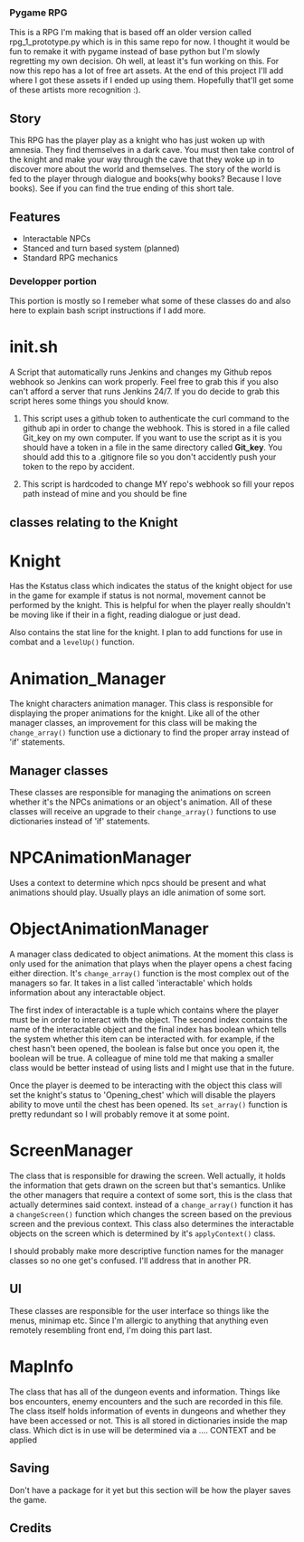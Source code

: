### Pygame RPG

This is a RPG I'm making that is based off an older version called
rpg_1_prototype.py which is in this same repo for now. I thought it
would be fun to remake it with pygame instead of base python but I'm slowly 
regretting my own decision. Oh well, at least it's fun working on this. For now
this repo has a lot of free art assets. At the end of this project I'll add where 
I got these assets if I ended up using them. Hopefully that'll get some of these
artists more recognition :).

## Story

This RPG has the player play as a knight who has just woken up with amnesia. They 
find themselves in a dark cave. You must then take control of the knight and 
make your way through the cave that they woke up in to discover more about
the world and themselves. The story of the world is fed to the player through
dialogue and books(why books? Because I love books). 
See if you can find the true ending of this short tale.

## Features

- Interactable NPCs
- Stanced and turn based system (planned)
- Standard RPG mechanics

### Developper portion

This portion is mostly so I remeber what some of these classes do and also here to explain
bash script instructions if I add more.

# init.sh 
A Script that automatically runs Jenkins and changes my Github repos webhook 
so Jenkins can work properly. Feel free to grab this if you also can't afford a 
server that runs Jenkins 24/7. If you do decide to grab this script heres some things you
should know.

1. This script uses a github token to authenticate the curl command to the github api in 
order to change the webhook. This is stored in a file called Git_key on my own computer.
If you want to use the script as it is you should have a token in a file in the same directory
called **Git_key**. You should add this to a .gitignore file so you don't accidently push 
your token to the repo by accident.

2. This script is hardcoded to change MY repo's webhook so fill your repos path instead of 
mine and you should be fine

## classes relating to the Knight

# Knight
Has the Kstatus class which indicates the status of the knight object for use in the game
for example if status is not normal, movement cannot be performed by the knight. This is 
helpful for when the player really shouldn't be moving like if their in a fight, reading dialogue
or just dead.

Also contains the stat line for the knight. I plan to add functions for use in combat and a 
`levelUp()` function.

# Animation_Manager
The knight characters animation manager. This class is responsible for displaying the proper animations
for the knight. Like all of the other manager classes, an improvement for this class will be making the
`change_array()` function use a dictionary to find the proper array instead of 'if' statements.

## Manager classes

These classes are responsible for managing the animations on screen whether it's the 
NPCs animations or an object's animation. All of these classes will receive an upgrade to their 
`change_array()` functions to use dictionaries instead of 'if' statements.


# NPCAnimationManager
Uses a context to determine which npcs should be present and what animations should play. Usually plays
an idle animation of some sort.

# ObjectAnimationManager
A manager class dedicated to object animations. At the moment this class is only used for the animation
that plays when the player opens a chest facing either direction. It's `change_array()` function is the 
most complex out of the managers so far. It takes in a list called 'interactable' which holds information
about any interactable object.

The first index of interactable is a tuple which contains where the player must be in order to interact
with the object. The second index contains the name of the interactable object and the final index has boolean
which tells the system whether this item can be interacted with. for example, if the chest hasn't been opened,
the boolean is false but once you open it, the boolean will be true. A colleague of mine told me that making 
a smaller class would be better instead of using lists and I might use that in the future.

Once the player is deemed to be 
interacting with the object this class will set the knight's status to 'Opening_chest' which will disable
the players ability to move until the chest has been opened. Its `set_array()` function is pretty redundant so
I will probably remove it at some point.

# ScreenManager
The class that is responsible for drawing the screen. Well actually, it holds the information that gets drawn 
on the screen but that's semantics. Unlike the other managers that require a context of some sort, this is the
class that actually determines said context. instead of a `change_array()` function it has a `changeScreen()`
function which changes the screen based on the previous screen and the previous context. This class also
determines the interactable objects on the screen which is determined by it's `applyContext()` class. 

I should probably make more descriptive function names for the manager classes so no one get's confused. I'll
address that in another PR.

## UI

These classes are responsible for the user interface so things like the menus, minimap etc.
Since I'm allergic to anything that anything even remotely resembling front end, I'm doing this part last.

# MapInfo
The class that has all of the dungeon events and information. Things like bos encounters, enemy encounters
and the such are recorded in this file. The class itself holds information of events in dungeons and whether
they have been accessed or not. This is all stored in dictionaries inside the map class. Which dict is in
use will be determined via a .... CONTEXT and be applied 

## Saving

Don't have a package for it yet but this section will be how the player saves the game.

## Credits